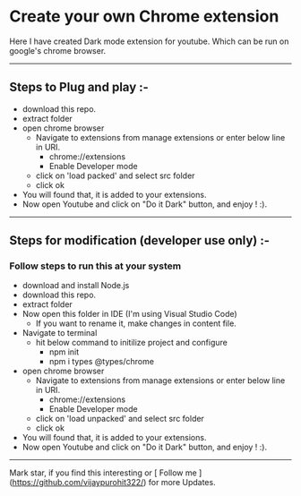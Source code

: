 # Create your own Chrome extension
Here I have created Dark mode extension for youtube. Which can be run on google's chrome browser. 

--------
## Steps to Plug and play :-
  - download this repo.
  - extract folder
  - open chrome browser
     - Navigate to extensions from manage extensions or enter below line in URI.
         - chrome://extensions 
         - Enable Developer mode
     -  click on 'load packed' and select src folder
     - click ok
 - You will found that, it is added to your extensions.
 - Now open Youtube and click on "Do it Dark" button, and enjoy !  :).  


----------------

## Steps for modification (developer use only) :- 
### Follow steps to run this at your system
  - download and install Node.js
  - download this repo.
  - extract folder
  - Now open this folder in IDE (I'm using Visual Studio Code)
      - If you want to rename it, make changes in content file.
  - Navigate to terminal 
      - hit below command to initilize project and configure
          - npm init
          - npm i types @types/chrome
  - open chrome browser
     - Navigate to extensions from manage extensions or enter below line in URI.
         - chrome://extensions 
         - Enable Developer mode
     -  click on 'load unpacked' and select src folder
     - click ok
 - You will found that, it is added to your extensions.
 - Now open Youtube and click on "Do it Dark" button, and enjoy !  :).  
 --------------

 
 Mark star, if you find this interesting or [ Follow me ] (https://github.com/vijaypurohit322/) for more Updates.
